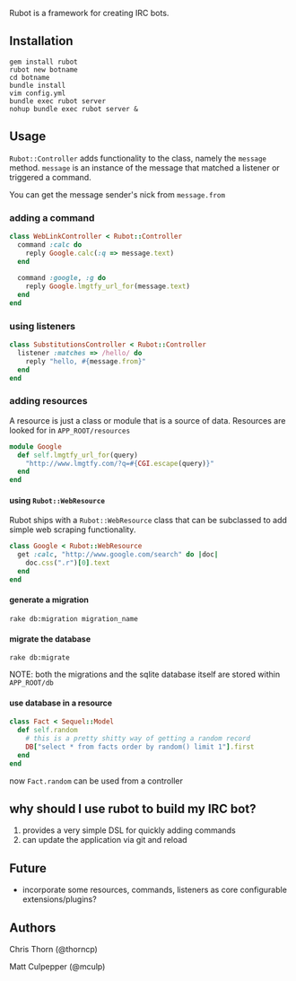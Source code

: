 Rubot is a framework for creating IRC bots.  
 
Installation
------------
    gem install rubot
    rubot new botname
    cd botname
    bundle install 
    vim config.yml
    bundle exec rubot server
    nohup bundle exec rubot server & 
 
Usage
-----

`Rubot::Controller` adds functionality to the class, namely the
`message` method. `message` is an instance of the message that matched a
listener or triggered a command. 

You can get the message sender's nick from `message.from` 

### adding a command

```ruby
class WebLinkController < Rubot::Controller
  command :calc do
    reply Google.calc(:q => message.text)
  end
  
  command :google, :g do
    reply Google.lmgtfy_url_for(message.text)
  end
end
```
 
### using listeners 

```ruby
class SubstitutionsController < Rubot::Controller
  listener :matches => /hello/ do
    reply "hello, #{message.from}"
  end
end
```
 
### adding resources
A resource is just a class or module that is a source of data. Resources are looked for
in `APP_ROOT/resources`

```ruby
module Google
  def self.lmgtfy_url_for(query)
    "http://www.lmgtfy.com/?q=#{CGI.escape(query)}"
  end
end
```

#### using `Rubot::WebResource`
Rubot ships with a `Rubot::WebResource` class that can be subclassed to add simple
web scraping functionality.

```ruby
class Google < Rubot::WebResource
  get :calc, "http://www.google.com/search" do |doc|
    doc.css(".r")[0].text
  end
end
```

#### generate a migration
    rake db:migration migration_name

#### migrate the database
    rake db:migrate

NOTE: both the migrations and the sqlite database itself are stored
within `APP_ROOT/db`

#### use database in a resource

```ruby
class Fact < Sequel::Model
  def self.random
    # this is a pretty shitty way of getting a random record
    DB["select * from facts order by random() limit 1"].first
  end
end
```

now `Fact.random` can be used from a controller

why should I use rubot to build my IRC bot?
-------------------------------------------

1. provides a very simple DSL for quickly adding commands
2. can update the application via git and reload  

 
Future
------
* incorporate some resources, commands, listeners as core configurable extensions/plugins? 

Authors
-------
Chris Thorn (@thorncp)

Matt Culpepper (@mculp)

